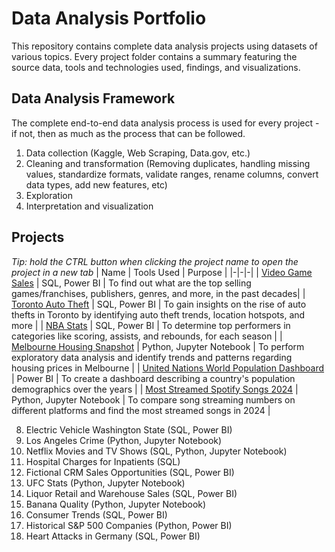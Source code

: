# Data Analysis Portfolio
This repository contains complete data analysis projects using datasets of various topics. Every project folder contains a summary featuring the source data, tools and technologies used, findings, and visualizations. 

## Data Analysis Framework
The complete end-to-end data analysis process is used for every project - if not, then as much as the process that can be followed.
1. Data collection (Kaggle, Web Scraping, Data.gov, etc.)
2. Cleaning and transformation (Removing duplicates, handling missing values, standardize formats, validate ranges, rename columns, convert data types, add new features, etc)
3. Exploration
4. Interpretation and visualization 

## Projects
*Tip: hold the CTRL button when clicking the project name to open the project in a new tab*
| Name | Tools Used | Purpose |
|-|-|-|
| [Video Game Sales](https://github.com/CarlosCapili/Data-Analysis-Portfolio/tree/main/VideoGame_Sales-Analysis) | SQL, Power BI | To find out what are the top selling games/franchises, publishers, genres, and more, in the past decades| 
| [Toronto Auto Theft](https://github.com/CarlosCapili/Data-Analysis-Portfolio/tree/main/Toronto_AutoTheft-Analysis) | SQL, Power BI | To gain insights on the rise of auto thefts in Toronto by identifying auto theft trends, location hotspots, and more |
| [NBA Stats](https://github.com/CarlosCapili/Data-Analysis-Portfolio/tree/main/NBA_player_stat-Analysis) | SQL, Power BI | To determine top performers in categories like scoring, assists, and rebounds, for each season |
| [Melbourne Housing Snapshot](https://github.com/CarlosCapili/Data-Analysis-Portfolio/tree/main/Melbourne_Housing_Snapshot-Analysis) | Python, Jupyter Notebook | To perform exploratory data analysis and identify trends and patterns regarding housing prices in Melbourne | 
| [United Nations World Population Dashboard](https://github.com/CarlosCapili/Data-Analysis-Portfolio/tree/main/United_Nations_Population) | Power BI | To create a dashboard describing a country's population demographics over the years |
| [Most Streamed Spotify Songs 2024](https://github.com/CarlosCapili/Data-Analysis-Portfolio/tree/main/Most%20Streamed%20Spotify%20Songs%202024) | Python, Jupyter Notebook | To compare song streaming numbers on different platforms and find the most streamed songs in 2024 |

8. Electric Vehicle Washington State (SQL, Power BI)
9. Los Angeles Crime (Python, Jupyter Notebook)
10. Netflix Movies and TV Shows (SQL, Python, Jupyter Notebook)
11. Hospital Charges for Inpatients (SQL)
12. Fictional CRM Sales Opportunities (SQL, Power BI)
13. UFC Stats (Python, Jupyter Notebook)
14. Liquor Retail and Warehouse Sales (SQL, Power BI)
15. Banana Quality (Python, Jupyter Notebook)
16. Consumer Trends (SQL, Power BI)
17. Historical S&P 500 Companies (Python, Power BI)
18. Heart Attacks in Germany (SQL, Power BI)

